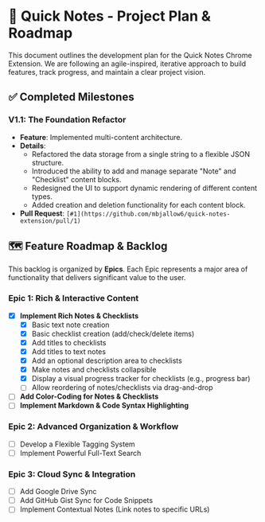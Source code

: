 # 📝 Quick Notes - Project Plan & Roadmap

This document outlines the development plan for the Quick Notes Chrome Extension. We are following an agile-inspired, iterative approach to build features, track progress, and maintain a clear project vision.

## ✅ **Completed Milestones**

### **V1.1: The Foundation Refactor**
*   **Feature**: Implemented multi-content architecture.
*   **Details**:
    *   Refactored the data storage from a single string to a flexible JSON structure.
    *   Introduced the ability to add and manage separate "Note" and "Checklist" content blocks.
    *   Redesigned the UI to support dynamic rendering of different content types.
    *   Added creation and deletion functionality for each content block.
*   **Pull Request**: `[#1](https://github.com/mbjallow6/quick-notes-extension/pull/1)`

## 🗺️ **Feature Roadmap & Backlog**

This backlog is organized by **Epics**. Each Epic represents a major area of functionality that delivers significant value to the user.

### **Epic 1: Rich & Interactive Content**
- [x] **Implement Rich Notes & Checklists**
    - [x] Basic text note creation
    - [x] Basic checklist creation (add/check/delete items)
    - [x] Add titles to checklists
    - [x] Add titles to text notes
    - [x] Add an optional description area to checklists
    - [x] Make notes and checklists collapsible
    - [x] Display a visual progress tracker for checklists (e.g., progress bar)
    - [ ] Allow reordering of notes/checklists via drag-and-drop
- [ ] **Add Color-Coding for Notes & Checklists**
- [ ] **Implement Markdown & Code Syntax Highlighting**

### **Epic 2: Advanced Organization & Workflow**
- [ ] Develop a Flexible Tagging System
- [ ] Implement Powerful Full-Text Search

### **Epic 3: Cloud Sync & Integration**
- [ ] Add Google Drive Sync
- [ ] Add GitHub Gist Sync for Code Snippets
- [ ] Implement Contextual Notes (Link notes to specific URLs)
